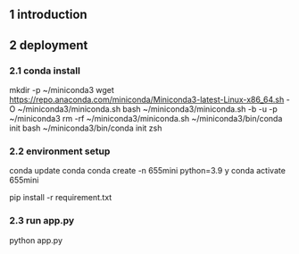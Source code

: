 


## 1 introduction

## 2 deployment

### 2.1 conda install

mkdir -p ~/miniconda3
wget https://repo.anaconda.com/miniconda/Miniconda3-latest-Linux-x86_64.sh -O ~/miniconda3/miniconda.sh
bash ~/miniconda3/miniconda.sh -b -u -p ~/miniconda3
rm -rf ~/miniconda3/miniconda.sh
~/miniconda3/bin/conda init bash
~/miniconda3/bin/conda init zsh

### 2.2 environment setup

conda update conda
conda create -n 655mini python=3.9
y
conda activate 655mini

pip install -r requirement.txt

### 2.3 run app.py

python app.py